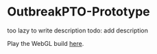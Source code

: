 # OutbreakPTO-Prototype

too lazy to write description todo: add description

Play the WebGL build [here](https://ringman3640.github.io/Outbreak-PTO-Alpha/Build/WebGL/).
